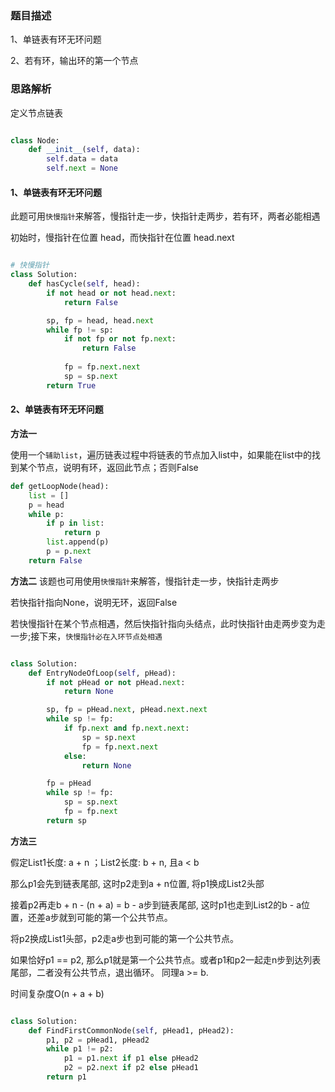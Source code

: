 ### 题目描述

1、单链表有环无环问题

2、若有环，输出环的第一个节点


### 思路解析

定义节点链表
```python

class Node:
    def __init__(self, data):
        self.data = data
        self.next = None
```

#### 1、单链表有环无环问题

此题可用`快慢指针`来解答，慢指针走一步，快指针走两步，若有环，两者必能相遇

初始时，慢指针在位置 head，而快指针在位置 head.next

```python

# 快慢指针
class Solution:
    def hasCycle(self, head):
        if not head or not head.next:
            return False

        sp, fp = head, head.next
        while fp != sp:
            if not fp or not fp.next:
                return False
                
            fp = fp.next.next
            sp = sp.next
        return True

```

#### 2、单链表有环无环问题

**方法一**

使用一个`辅助list`，遍历链表过程中将链表的节点加入list中，如果能在list中的找到某个节点，说明有环，返回此节点；否则False

```python
def getLoopNode(head):
    list = []
    p = head
    while p:
        if p in list:
            return p
        list.append(p)
        p = p.next
    return False
```

**方法二**
该题也可用使用`快慢指针`来解答，慢指针走一步，快指针走两步

若快指针指向None，说明无环，返回False

若快慢指针在某个节点相遇，然后快指针指向头结点，此时快指针由走两步变为走一步;接下来，`快慢指针必在入环节点处相遇`

```python

class Solution:
    def EntryNodeOfLoop(self, pHead):
        if not pHead or not pHead.next:
            return None

        sp, fp = pHead.next, pHead.next.next
        while sp != fp:
            if fp.next and fp.next.next:
                sp = sp.next
                fp = fp.next.next
            else:
                return None

        fp = pHead
        while sp != fp:
            sp = sp.next
            fp = fp.next
        return sp

```

**方法三**

假定List1长度: a + n ；List2长度: b + n, 且a < b

那么p1会先到链表尾部, 这时p2走到a + n位置, 将p1换成List2头部

接着p2再走b + n - (n + a) = b - a步到链表尾部, 这时p1也走到List2的b - a位置，还差a步就到可能的第一个公共节点。

将p2换成List1头部，p2走a步也到可能的第一个公共节点。

如果恰好p1 == p2, 那么p1就是第一个公共节点。或者p1和p2一起走n步到达列表尾部，二者没有公共节点，退出循环。 同理a >= b.

时间复杂度O(n + a + b)

```python

class Solution:
    def FindFirstCommonNode(self, pHead1, pHead2):
        p1, p2 = pHead1, pHead2
        while p1 != p2:
            p1 = p1.next if p1 else pHead2
            p2 = p2.next if p2 else pHead1
        return p1

```
